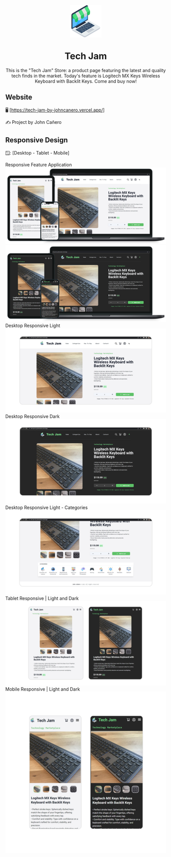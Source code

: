 <!-- markdownlint-configure-file {
  "MD013": {
    "code_blocks": false,
    "tables": false
  },
  "MD033": false,
  "MD041": false
} -->

<div align="center">
  <a href="https://tech-jam-by-johncanero.vercel.app/" target="_blank">
    <img alt="architecture-news" height="100" src="./public/images/techStore.png"/>
  </a>
</div>

<div align="center">

# Tech Jam

This is the "Tech Jam" Store: a product page featuring the latest and quality
tech finds in the market. Today's feature is Logitech MX Keys Wireless Keyboard
with Backlit Keys. Come and buy now!

</div>

## Website

🖥️ [https://tech-jam-by-johncanero.vercel.app/]

✍️ Project by John Cañero

## Responsive Design

🪟: [Desktop - Tablet - Mobile]

Responsive Feature Application
![Desktop View - Tech Jam Marketplace Website](./public/responsive/TechJamApplicationLight.png)
![Desktop View - Tech Jam Marketplace Website](./public/responsive/TechJamApplicationDark.png)
Desktop Responsive Light
![Desktop View - Tech Jam Marketplace Website](./public/responsive/TechJamDesktopLight.jpg)
Desktop Responsive Dark
![Desktop View - Tech Jam Marketplace Website](./public/responsive/TechJamDesktopDark.jpg)
Desktop Responsive Light - Categories
![Desktop View - Tech Jam Marketplace Website](./public/responsive/TechJamDesktopLight-Categories.jpg)
Tablet Responsive | Light and Dark
![Tablet View - Tech Jam Marketplace Website](./public/responsive/TechJamTablet.jpg)
Mobile Responsive | Light and Dark
![Mobile View - Tech Jam Marketplace Website](./public/responsive/TechJamMobile.jpg)
